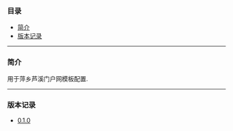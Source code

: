 ### 目录

* [简介](#abstract)
* [版本记录](#version)

---

### <a name="abstract">简介</a>

用于萍乡芦溪门户网模板配置.

---

### <a name="version">版本记录</a>

* [0.1.0](./Docs/Version/0.1.0.md "0.1.0")